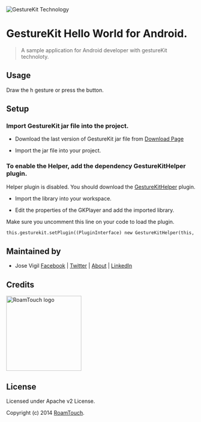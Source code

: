 <img src="http://www.gesturekit.com/wp-content/uploads/2014/05/colash_largo.png" alt="GestureKit Technology">

# GestureKit Hello World for Android.

> A sample application for Android developer with gestureKit technoloty. 

## Usage  

Draw the h gesture or press the button. 

## Setup

### Import GestureKit jar file into the project. 

* Download the last version of GestureKit jar file from [Download Page](http://www.gesturekit.com/learn/downloads/)

* Import the jar file into your project.  

### To enable the Helper, add the dependency GestureKitHelper plugin.

Helper plugin is disabled. You should download the [GestureKitHelper](https://github.com/RoamTouch/gesturekit-helper-android) plugin.

* Import the library into your workspace.

* Edit the properties of the GKPlayer and add the imported library. 

Make sure you uncomment this line on your code to load the plugin. 

```html
this.gesturekit.setPlugin((PluginInterface) new GestureKitHelper(this, this.gesturekit));
```

## Maintained by
- Jose Vigil
[Facebook](https://www.facebook.com/jose.vigil.1973) | [Twitter](https://twitter.com/JoseVigil) | [About](http://about.me/josevigil) | [LinkedIn](https://www.linkedin.com/in/josemanuelvigil) 

## Credits

<img src="http://www.roamtouch.com/wp-content/uploads/2014/06/logo.png" width="200" alt="RoamTouch logo">

## License
Licensed under Apache v2 License.

Copyright (c) 2014 [RoamTouch](http://github.com/RoamTouch). 


